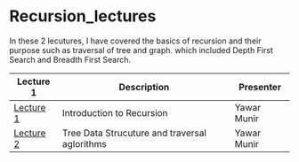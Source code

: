 # Recursion_lectures
In these 2 lecutures, I have covered the basics of recursion and their purpose such as traversal of tree and graph. which included Depth First Search and Breadth First Search.

<table>
  <thead>
    <tr>
      <th>Lecture 1</th>
      <th>Description</th>
      <th>Presenter</th>
    </tr>
  </thead>
  <tbody>
    <tr>
      <td><a href="https://youtu.be/XMFhquUeqLw?si=zQ6WQ2FujAdusD6G" target="_blank" rel="noopener">Lecture 1</a></td>
      <td>Introduction to Recursion</td>
      <td>Yawar Munir</td>
    </tr>
    <tr>
       <td><a href="https://youtu.be/-5JE9zowTA4?si=BiR8qGWlNVq-NzXg" target="_blank" rel="noopener">Lecture 2</a></td>
      <td>Tree Data Strucuture and traversal aglorithms</td>
       <td>Yawar Munir</td>
    </tr>
  </tbody>
</table>

